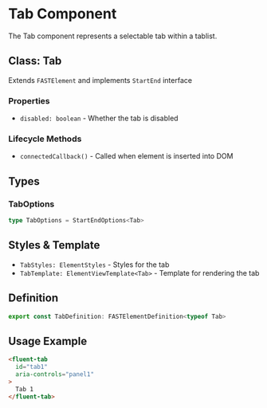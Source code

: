 # Tab Component

The Tab component represents a selectable tab within a tablist.

## Class: Tab

Extends `FASTElement` and implements `StartEnd` interface

### Properties

- `disabled: boolean` - Whether the tab is disabled

### Lifecycle Methods

- `connectedCallback()` - Called when element is inserted into DOM

## Types

### TabOptions

```typescript
type TabOptions = StartEndOptions<Tab>
```

## Styles & Template

- `TabStyles: ElementStyles` - Styles for the tab
- `TabTemplate: ElementViewTemplate<Tab>` - Template for rendering the tab

## Definition

```typescript
export const TabDefinition: FASTElementDefinition<typeof Tab>
```

## Usage Example

```html
<fluent-tab
  id="tab1"
  aria-controls="panel1"
>
  Tab 1
</fluent-tab>
```
